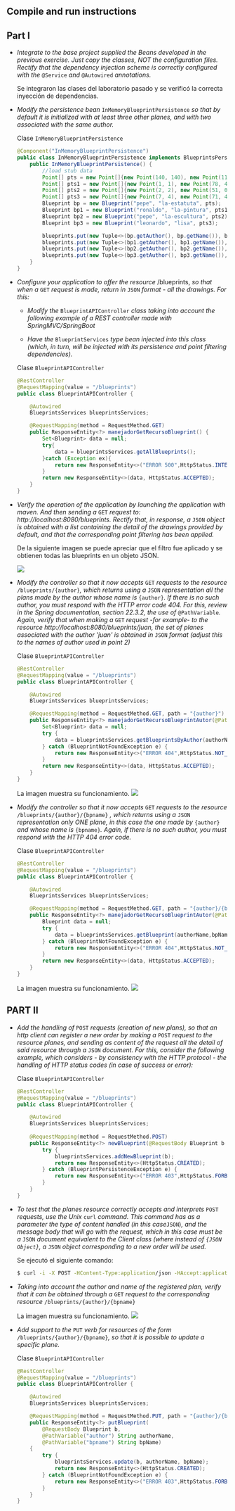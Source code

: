 ## Compile and run instructions

## Part I
* *Integrate to the base project supplied the Beans developed in the previous exercise. Just copy the classes, NOT the configuration files. Rectify that the dependency injection scheme is correctly configured with the* `@Service` *and* `@Autowired` *annotations.*

    Se integraron las clases del laboratorio pasado y se verificó la correcta inyección de dependencias.

* *Modify the persistence bean* `InMemoryBlueprintPersistence` *so that by default it is initialized with at least three other planes, and with two associated with the same author.*

    Clase `InMemoryBlueprintPersistence`
    ```java
    @Component("InMemoryBlueprintPersistence")
    public class InMemoryBlueprintPersistence implements BlueprintsPersistence {
        public InMemoryBlueprintPersistence() {
            //load stub data
            Point[] pts = new Point[]{new Point(140, 140), new Point(115, 115)};
            Point[] pts1 = new Point[]{new Point(1, 1), new Point(78, 487), new Point(12, 59), new Point(146, 156)};
            Point[] pts2 = new Point[]{new Point(2, 2), new Point(51, 0), new Point(14, 32), new Point(16, 15)};
            Point[] pts3 = new Point[]{new Point(7, 4), new Point(71, 47), new Point(146, 156)};
            Blueprint bp = new Blueprint("pepe", "la-estatuta", pts);
            Blueprint bp1 = new Blueprint("ronaldo", "la-pintura", pts1);
            Blueprint bp2 = new Blueprint("pepe", "la-escultura", pts2);
            Blueprint bp3 = new Blueprint("leonardo", "lisa", pts3);

            blueprints.put(new Tuple<>(bp.getAuthor(), bp.getName()), bp);
            blueprints.put(new Tuple<>(bp1.getAuthor(), bp1.getName()), bp1);
            blueprints.put(new Tuple<>(bp2.getAuthor(), bp2.getName()), bp2);
            blueprints.put(new Tuple<>(bp3.getAuthor(), bp3.getName()), bp3);
        }
    }
    ```

* *Configure your application to offer the resource* /blueprints, *so that when a* `GET` *request is made, return in* `JSON` *format - all the drawings. For this:*
     * *Modify the* `BlueprintAPIController` *class taking into account the following example of a REST controller made with SpringMVC/SpringBoot*

    * *Have the* `BlueprintServices` *type bean injected into this class (which, in turn, will be injected with its persistence and point filtering dependencies).*

    Clase `BlueprintAPIController`
    ```java
    @RestController
    @RequestMapping(value = "/blueprints")
    public class BlueprintAPIController {

        @Autowired
        BlueprintsServices blueprintsServices;

        @RequestMapping(method = RequestMethod.GET)
        public ResponseEntity<?> manejadorGetRecursoBlueprint() {
            Set<Blueprint> data = null;
            try{
                data = blueprintsServices.getAllBlueprints();
            }catch (Exception ex){
                return new ResponseEntity<>("ERROR 500",HttpStatus.INTERNAL_SERVER_ERROR);
            }
            return new ResponseEntity<>(data, HttpStatus.ACCEPTED);
        }
    }
    ```


* *Verify the operation of the application by launching the application with maven. And then sending a* `GET` *request to: http://localhost:8080/blueprints. Rectify that, in response, a* `JSON` *object is obtained with a list containing the detail of the drawings provided by default, and that the corresponding point filtering has been applied.*

    De la siguiente imagen se puede apreciar que el filtro fue aplicado y se obtienen todas las blueprints en un objeto JSON.

    ![](img/media/get_all.JPG)

* *Modify the controller so that it now accepts* `GET` *requests to the resource* `/blueprints/{author}`*, which returns using a* `JSON` *representation all the plans made by the author whose name is* `{author}`*. If there is no such author, you must respond with the HTTP error code 404. For this, review in the Spring documentation, section 22.3.2, the use of* `@PathVariable`*. Again, verify that when making a* `GET` *request -for example- to the resource http://localhost:8080/blueprints/juan, the set of planes associated with the author 'juan' is obtained in* `JSON` *format (adjust this to the names of author used in point 2)*

    Clase `BlueprintAPIController`
    ```java
    @RestController
    @RequestMapping(value = "/blueprints")
    public class BlueprintAPIController {

        @Autowired
        BlueprintsServices blueprintsServices;

        @RequestMapping(method = RequestMethod.GET, path = "{author}")
        public ResponseEntity<?> manejadorGetRecursoBlueprintAutor(@PathVariable("author") String authorName) {
            Set<Blueprint> data = null;
            try {
                data = blueprintsServices.getBlueprintsByAuthor(authorName);
            } catch (BlueprintNotFoundException e) {
                return new ResponseEntity<>("ERROR 404",HttpStatus.NOT_FOUND);
            }
            return new ResponseEntity<>(data, HttpStatus.ACCEPTED);
        }
    }
    ```
    La imagen muestra su funcionamiento.
    ![](img/media/author_leonardo.JPG)

* *Modify the controller so that it now accepts* `GET` *requests to the resource* `/blueprints/{author}/{bpname}` *, which returns using a* `JSON` *representation only ONE plane, in this case the one made by* `{author}` *and whose name is* `{bpname}`*. Again, if there is no such author, you must respond with the HTTP 404 error code.*

    Clase `BlueprintAPIController`
    ```java
    @RestController
    @RequestMapping(value = "/blueprints")
    public class BlueprintAPIController {

        @Autowired
        BlueprintsServices blueprintsServices;

        @RequestMapping(method = RequestMethod.GET, path = "{author}/{bpname}")
        public ResponseEntity<?> manejadorGetRecursoBlueprintAutor(@PathVariable("author") String authorName, @PathVariable("bpname") String bpName) {
            Blueprint data = null;
            try {
                data = blueprintsServices.getBlueprint(authorName,bpName);
            } catch (BlueprintNotFoundException e) {
                return new ResponseEntity<>("ERROR 404",HttpStatus.NOT_FOUND);
            }
            return new ResponseEntity<>(data, HttpStatus.ACCEPTED);
        }
    }
    ```
    La imagen muestra su funcionamiento.
    ![](img/media/author_blue.JPG)

## PART II
* *Add the handling of* `POST` *requests (creation of new plans), so that an http client can register a new order by making a* `POST` *request to the resource planes, and sending as content of the request all the detail of said resource through a* `JSON` *document. For this, consider the following example, which considers - by consistency with the HTTP protocol - the handling of HTTP status codes (in case of success or error):*

    Clase `BlueprintAPIController`
    ```java
    @RestController
    @RequestMapping(value = "/blueprints")
    public class BlueprintAPIController {

        @Autowired
        BlueprintsServices blueprintsServices;
        
        @RequestMapping(method = RequestMethod.POST)
        public ResponseEntity<?> newBlueprint(@RequestBody Blueprint b ) {
            try {
                blueprintsServices.addNewBlueprint(b);
                return new ResponseEntity<>(HttpStatus.CREATED);
            } catch (BlueprintPersistenceException e) {
                return new ResponseEntity<>("ERROR 403",HttpStatus.FORBIDDEN);
            }
        }
    }
    ```
* *To test that the planes resource correctly accepts and interprets* `POST` *requests, use the Unix* `curl` *command. This command has as a parameter the type of content handled (in this case*`JSON`)*, and the message body that will go with the request, which in this case must be a* `JSON` *document equivalent to the Client class (where instead of *`{JSON Object}`*, a* `JSON` *object corresponding to a new order will be used.*

    Se ejecutó el siguiente comando:
    ```bash
    $ curl -i -X POST -HContent-Type:application/json -HAccept:application/json http://localhost:8080/blueprints/ -d '{"author":"michael","points":[{"x":8,"y":10},{"x":100,"y":100}],"name":"el-edificio"}'
    ```
* *Taking into account the author and name of the registered plan, verify that it can be obtained through a* `GET` *request to the corresponding resource* `/blueprints/{author}/{bpname}`

    La imagen muestra su funcionamiento.
    ![](img/media/add_post.JPG)

* *Add support to the* `PUT` *verb for resources of the form* `/blueprints/{author}/{bpname}`*, so that it is possible to update a specific plane.*

    Clase `BlueprintAPIController`
    ```java
    @RestController
    @RequestMapping(value = "/blueprints")
    public class BlueprintAPIController {

        @Autowired
        BlueprintsServices blueprintsServices;

        @RequestMapping(method = RequestMethod.PUT, path = "{author}/{bpname}")
        public ResponseEntity<?> putBlueprint(
            @RequestBody Blueprint b,
            @PathVariable("author") String authorName,
            @PathVariable("bpname") String bpName)
        {
            try {
                blueprintsServices.update(b, authorName, bpName);
                return new ResponseEntity<>(HttpStatus.CREATED);
            } catch (BlueprintNotFoundException e) {
                return new ResponseEntity<>("ERROR 403",HttpStatus.FORBIDDEN);
            }
        }
    }
    ```